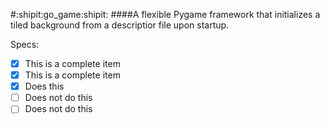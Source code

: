 #:shipit:go_game:shipit:
####A flexible Pygame framework that initializes a tiled background from a descriptior file upon startup.

Specs:
- [x] This is a complete item
- [x] This is a complete item
- [x] Does this
- [ ] Does not do this
- [ ] Does not do this
